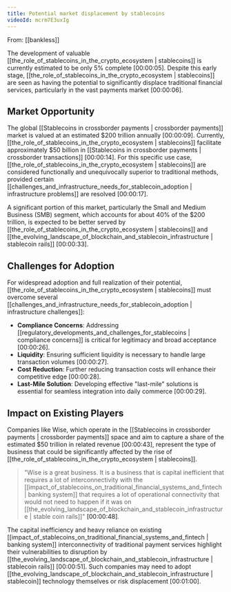 ```yaml
---
title: Potential market displacement by stablecoins
videoId: mcrm7E3uxIg
---
```


From: [[bankless]] <br/> 

The development of valuable [[the_role_of_stablecoins_in_the_crypto_ecosystem | stablecoins]] is currently estimated to be only 5% complete <a class="yt-timestamp" data-t="00:00:05">[00:00:05]</a>. Despite this early stage, [[the_role_of_stablecoins_in_the_crypto_ecosystem | stablecoins]] are seen as having the potential to significantly displace traditional financial services, particularly in the vast payments market <a class="yt-timestamp" data-t="00:00:06">[00:00:06]</a>.

## Market Opportunity

The global [[Stablecoins in crossborder payments | crossborder payments]] market is valued at an estimated $200 trillion annually <a class="yt-timestamp" data-t="00:00:09">[00:00:09]</a>. Currently, [[the_role_of_stablecoins_in_the_crypto_ecosystem | stablecoins]] facilitate approximately $50 billion in [[Stablecoins in crossborder payments | crossborder transactions]] <a class="yt-timestamp" data-t="00:00:14">[00:00:14]</a>. For this specific use case, [[the_role_of_stablecoins_in_the_crypto_ecosystem | stablecoins]] are considered functionally and unequivocally superior to traditional methods, provided certain [[challenges_and_infrastructure_needs_for_stablecoin_adoption | infrastructure problems]] are resolved <a class="yt-timestamp" data-t="00:00:17">[00:00:17]</a>.

A significant portion of this market, particularly the Small and Medium Business (SMB) segment, which accounts for about 40% of the $200 trillion, is expected to be better served by [[the_role_of_stablecoins_in_the_crypto_ecosystem | stablecoins]] and [[the_evolving_landscape_of_blockchain_and_stablecoin_infrastructure | stablecoin rails]] <a class="yt-timestamp" data-t="00:00:33">[00:00:33]</a>.

## Challenges for Adoption

For widespread adoption and full realization of their potential, [[the_role_of_stablecoins_in_the_crypto_ecosystem | stablecoins]] must overcome several [[challenges_and_infrastructure_needs_for_stablecoin_adoption | infrastructure challenges]]:
*   **Compliance Concerns**: Addressing [[regulatory_developments_and_challenges_for_stablecoins | compliance concerns]] is critical for legitimacy and broad acceptance <a class="yt-timestamp" data-t="00:00:26">[00:00:26]</a>.
*   **Liquidity**: Ensuring sufficient liquidity is necessary to handle large transaction volumes <a class="yt-timestamp" data-t="00:00:27">[00:00:27]</a>.
*   **Cost Reduction**: Further reducing transaction costs will enhance their competitive edge <a class="yt-timestamp" data-t="00:00:28">[00:00:28]</a>.
*   **Last-Mile Solution**: Developing effective "last-mile" solutions is essential for seamless integration into daily commerce <a class="yt-timestamp" data-t="00:00:29">[00:00:29]</a>.

## Impact on Existing Players

Companies like Wise, which operate in the [[Stablecoins in crossborder payments | crossborder payments]] space and aim to capture a share of the estimated $50 trillion in related revenue <a class="yt-timestamp" data-t="00:00:43">[00:00:43]</a>, represent the type of business that could be significantly affected by the rise of [[the_role_of_stablecoins_in_the_crypto_ecosystem | stablecoins]].

> "Wise is a great business. It is a business that is capital inefficient that requires a lot of interconnectivity with the [[impact_of_stablecoins_on_traditional_financial_systems_and_fintech | banking system]] that requires a lot of operational connectivity that would not need to happen if it was on [[the_evolving_landscape_of_blockchain_and_stablecoin_infrastructure | stable coin rails]]" <a class="yt-timestamp" data-t="00:00:48">[00:00:48]</a>.

The capital inefficiency and heavy reliance on existing [[impact_of_stablecoins_on_traditional_financial_systems_and_fintech | banking system]] interconnectivity of traditional payment services highlight their vulnerabilities to disruption by [[the_evolving_landscape_of_blockchain_and_stablecoin_infrastructure | stablecoin rails]] <a class="yt-timestamp" data-t="00:00:51">[00:00:51]</a>. Such companies may need to adopt [[the_evolving_landscape_of_blockchain_and_stablecoin_infrastructure | stablecoin]] technology themselves or risk displacement <a class="yt-timestamp" data-t="00:01:00">[00:01:00]</a>.